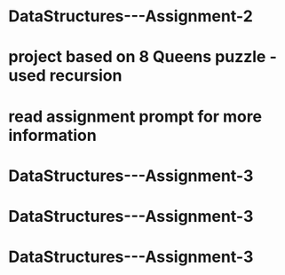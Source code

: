 # DataStructures---Assignment-2
# project based on 8 Queens puzzle - used recursion
# read assignment prompt for more information
# DataStructures---Assignment-3
# DataStructures---Assignment-3
# DataStructures---Assignment-3
